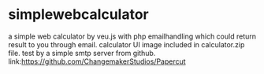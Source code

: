 # simplewebcalculator
a simple web calculator by veu.js with php emailhandling which could return result to you through email.
calculator UI image included in calculator.zip file.
test by a simple smtp server from github.
link:https://github.com/ChangemakerStudios/Papercut
